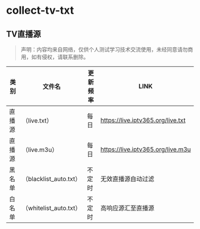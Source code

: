 # collect-tv-txt

## TV直播源
> 声明：内容均来自网络，仅供个人测试学习技术交流使用，未经同意请勿商用，如有侵权，请联系删除。

| 类别  | 文件名  | 更新频率                                       | LINK |
|-------|-------|------------------------------------------------|------------|
|直播源| （live.txt） |每日 | https://live.iptv365.org/live.txt |
|直播源| （live.m3u） |每日 | https://live.iptv365.org/live.m3u |
|黑名单| （blacklist_auto.txt） |  不定时 | 无效直播源自动过滤   |
|白名单| （whitelist_auto.txt） |  不定时 | 高响应源汇至直播源   |

